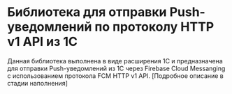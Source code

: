 # Библиотека для отправки Push-уведомлений по протоколу  HTTP v1 API из 1С
Данная библиотека выполнена в виде расширения 1С и предназначена для отправки Push-уведомлений из 1С через Firebase Cloud Messanging с использованием протокола FCM HTTP v1 API.
[Подробное описание в стадии наполнения]
